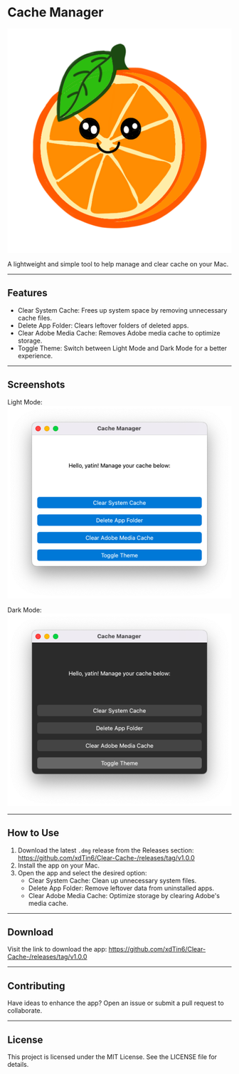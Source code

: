 # Cache Manager

![Cache Manager Icon](Images/Icon/icon.png)

A lightweight and simple tool to help manage and clear cache on your Mac.

---

## Features

- Clear System Cache: Frees up system space by removing unnecessary cache files.
- Delete App Folder: Clears leftover folders of deleted apps.
- Clear Adobe Media Cache: Removes Adobe media cache to optimize storage.
- Toggle Theme: Switch between Light Mode and Dark Mode for a better experience.

---

## Screenshots

Light Mode:
![Light Mode Screenshot](Images/Screenshot%20Light%20Mode.png)

Dark Mode:
![Dark Mode Screenshot](Images/Screenshot%20Dark%20Mode.png)

---

## How to Use

1. Download the latest `.dmg` release from the Releases section:
   https://github.com/xdTin6/Clear-Cache-/releases/tag/v1.0.0
2. Install the app on your Mac.
3. Open the app and select the desired option:
   - Clear System Cache: Clean up unnecessary system files.
   - Delete App Folder: Remove leftover data from uninstalled apps.
   - Clear Adobe Media Cache: Optimize storage by clearing Adobe's media cache.

---

## Download

Visit the link to download the app:
https://github.com/xdTin6/Clear-Cache-/releases/tag/v1.0.0

---

## Contributing

Have ideas to enhance the app? Open an issue or submit a pull request to collaborate.

---

## License

This project is licensed under the MIT License. See the LICENSE file for details.
